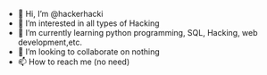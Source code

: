- 👋 Hi, I’m @hackerhacki
- 👀 I’m interested in all types of Hacking
- 🌱 I’m currently learning python programming, SQL, Hacking, web development,etc.
- 💞️ I’m looking to collaborate on nothing
- 📫 How to reach me (no need)

<!---
hackerhacki/hackerhacki is a ✨ special ✨ repository because its `README.md` (this file) appears on your GitHub profile.
You can click the Preview link to take a look at your changes.
--->
